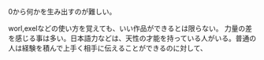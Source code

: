 0から何かを生み出すのが難しい。

worl,exelなどの使い方を覚えても、いい作品ができるとは限らない。
力量の差を感じる事は多い。日本語力などは、天性の才能を持っている人がいる。普通の人は経験を積んで上手く相手に伝えることができるのに対して、

